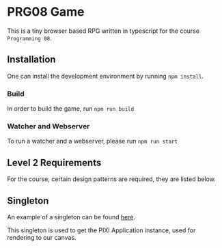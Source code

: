 # PRG08 Game

This is a tiny browser based RPG written in typescript for the course `Programming 08`.

## Installation

One can install the development environment by running `npm install`.

### Build
In order to build the game, run `npm run build`

### Watcher and Webserver
To run a watcher and a webserver, please run `npm run start`


## Level 2 Requirements

For the course, certain design patterns are required, they are listed below.

## Singleton
An example of a singleton can be found [here](https://github.com/Nickforall/prg8game/blob/master/src/PixiSingleton.ts).

This singleton is used to get the PIXI Application instance, used for rendering to our canvas.